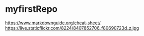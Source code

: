 # myfirstRepo
https://www.markdownguide.org/cheat-sheet/
https://live.staticflickr.com/8224/8407852706_f80690723d_z.jpg
